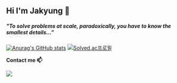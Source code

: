 <H2> Hi I'm Jakyung 🤗 </div>

<h5>"To solve problems at scale, paradoxically, you have to know the smallest details..."</h5>

[![Anurag's GitHub stats](https://github-readme-stats.vercel.app/api?username=lawkelvin33)](https://github.com/lawkelvin33/github-readme-stats)
[![Solved.ac프로필](http://mazassumnida.wtf/api/v2/generate_badge?boj=lawkelvin33)](https://solved.ac/lawkelvin33)



**Contact me 📫**

<a href ="https://www.instagram.com/lawkelvin1/"><img src="https://img.shields.io/badge/Insta-E4405F?style=flat-square&logo=Instagram&logoColor=white"/></a>
